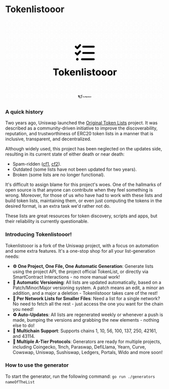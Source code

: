 # Tokenlistooor

![.github/og.png](.github/og.png)

### A quick history
Two years ago, Uniswap launched the [Original Token Lists](https://tokenlists.org/) project. It was described as a community-driven initiative to improve the discoverability, reputation, and trustworthiness of ERC20 token lists in a manner that is inclusive, transparent, and decentralized.

Although widely used, this project has been neglected on the updates side, resulting in its current state of either death or near death: 
- Spam-ridden ([cf1](https://github.com/Uniswap/token-lists/issues), [cf2](https://github.com/Uniswap/tokenlists-org/issues)).
- Outdated (some lists have not been updated for two years).
- Broken (some lists are no longer functional).

It's difficult to assign blame for this project's woes. One of the hallmarks of open source is that anyone can contribute when they feel something is wrong. Moreover, for those of us who have had to work with these lists and build token lists, maintaining them, or even just computing the tokens in the desired format, is an extra task we'd rather not do.

These lists are great resources for token discovery, scripts and apps, but their reliability is currently questionable.

### Introducing Tokenlistooor!
Tokenlistooor is a fork of the Uniswap project, with a focus on automation and some extra features. It's a one-stop shop for all your list-generation needs:
- **⚙ One Project, One File, One Automatic Generation**: Generate lists using the project API, the project official TokenList, or directly via SmartContract Interactions - no more manual work!
- **📝 Automatic Versioning**: All lists are updated automatically, based on a Patch/Minor/Major versioning system. A patch means an edit, a minor an addition, and a major a deletion - Tokenlistooor takes care of the rest!
- **🔎 Per Network Lists for Smaller Files**: Need a list for a single network? No need to fetch all the rest - just access the one you want for the chain you need!
- **♻️ Auto-Updates**: All lists are regenerated weekly or whenever a push is made, bumping the versions and grabbing the new elements - nothing else to do!
- **🔗 Multichain Support**: Supports chains 1, 10, 56, 100, 137, 250, 42161, and 43114.
- **🦄 Multiple A-Tier Protocols**: Generators are ready for multiple projects, including Coingecko, 1Inch, Paraswap, DefiLlama, Yearn, Curve, Cowswap, Uniswap, Sushiswap, Ledgers, Portals, Wido and more soon!


### How to use the generator
To start the generator, run the following command:
`go run ./generators nameOfTheList`

